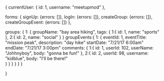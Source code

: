 {
  currentUser: {
    id: 1,
    username: "meetupmod"
  },

  forms: {
    signUp: {errors: []},
    logIn: {errors: []},
    createGroup: {errors: []},
    createGroupEvent: {errors: []}
  },

  groups: {
    1: {
      groupName: "bay area hiking",
      tags: {
        1:{
          id: 1,
          name: "sports"
        },
        2:{
          id: 2,
          name: "social"
        }
      }
      groupEvents:{
        1: {
          eventId: 1,
          eventTitle: "mission peak",
          description: "day hike"
          startDate: "7/21/17 6:00am"
          endDate: "7/21/17 3:00pm"
          comments: {
            1:{
              id: 1,
              userId: 102,
              userName: "Johhnyboy",
              body: "gonna be fun!"
            },
            2:{
              id: 2,
              userId: 98,
              username: "kidblue",
              body: "I'll be there!"  
            }
          }
        }
      }
    }
  }












}
